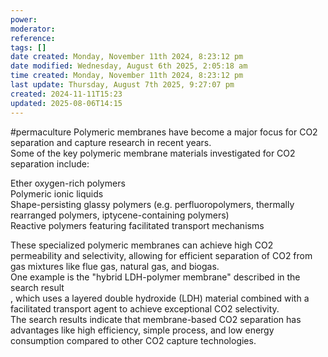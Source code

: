 ```yaml
---
power: 
moderator: 
reference: 
tags: []
date created: Monday, November 11th 2024, 8:23:12 pm
date modified: Wednesday, August 6th 2025, 2:05:18 am
time created: Monday, November 11th 2024, 8:23:12 pm
last update: Thursday, August 7th 2025, 9:27:07 pm
created: 2024-11-11T15:23
updated: 2025-08-06T14:15
---
```

#permaculture 
Polymeric membranes have become a major focus for CO2 separation and capture research in recent years.  
Some of the key polymeric membrane materials investigated for CO2 separation include:

Ether oxygen-rich polymers  
Polymeric ionic liquids  
Shape-persisting glassy polymers (e.g. perfluoropolymers, thermally rearranged polymers, iptycene-containing polymers)  
Reactive polymers featuring facilitated transport mechanisms

These specialized polymeric membranes can achieve high CO2 permeability and selectivity, allowing for efficient separation of CO2 from gas mixtures like flue gas, natural gas, and biogas.  
One example is the "hybrid LDH-polymer membrane" described in the search result  
, which uses a layered double hydroxide (LDH) material combined with a facilitated transport agent to achieve exceptional CO2 selectivity.  
The search results indicate that membrane-based CO2 separation has advantages like high efficiency, simple process, and low energy consumption compared to other CO2 capture technologies.